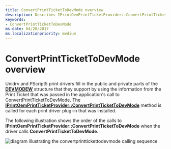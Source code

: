 ```yaml
---
title: ConvertPrintTicketToDevMode overview
description: Describes IPrintOemPrintTicketProvider::ConvertPrintTicketToDevMode method usage from an application's passed print ticket.
keywords:
- ConvertPrintTicketToDevMode
ms.date: 04/20/2017
ms.localizationpriority: medium
---
```


# ConvertPrintTicketToDevMode overview


Unidrv and PScript5 print drivers fill in the public and private parts of the [**DEVMODEW**](/windows/win32/api/wingdi/ns-wingdi-devmodew) structure that they support by using the information from the Print Ticket that was passed in the application's call to ConvertPrintTicketToDevMode. The [**IPrintOemPrintTicketProvider::ConvertPrintTicketToDevMode**](/windows-hardware/drivers/ddi/prcomoem/nf-prcomoem-iprintoemprintticketprovider-convertprinttickettodevmode) method is called for each print driver plug-in that was installed.

The following illustration shows the order of the calls to **IPrintOemPrintTicketProvider::ConvertPrintTicketToDevMode** when the driver calls **ConvertPrintTicketToDevMode**.

![diagram illustrating the convertprinttickettodevmode calling sequence](images/ptpcpt2dm-uml.gif)
